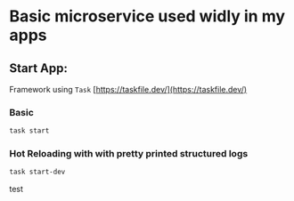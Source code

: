 # Basic microservice used widly in my apps

## Start App:
Framework using `Task` [https://taskfile.dev/](https://taskfile.dev/) 

### Basic

```bash
task start
```

### Hot Reloading with with pretty printed structured logs

```bash
task start-dev
```

test
